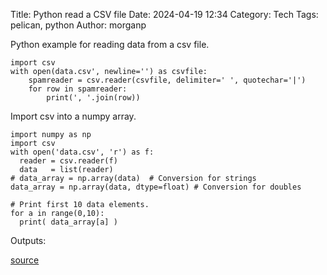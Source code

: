 Title: Python read a CSV file 
Date: 2024-04-19 12:34
Category: Tech
Tags: pelican, python
Author: morganp

Python example for reading data from a csv file.


    import csv
    with open(data.csv', newline='') as csvfile:
        spamreader = csv.reader(csvfile, delimiter=' ', quotechar='|')
        for row in spamreader:
            print(', '.join(row))


Import csv into a numpy array.

    import numpy as np
    import csv
    with open('data.csv', 'r') as f:
      reader = csv.reader(f)
      data   = list(reader)
    # data_array = np.array(data)  # Conversion for strings
    data_array = np.array(data, dtype=float) # Conversion for doubles

    # Print first 10 data elements.
    for a in range(0,10):
      print( data_array[a] )

Outputs: 

    

[source][source]

[source]: https://saturncloud.io/blog/loading-csv-data-into-a-numpy-array-a-comprehensive-guide/
